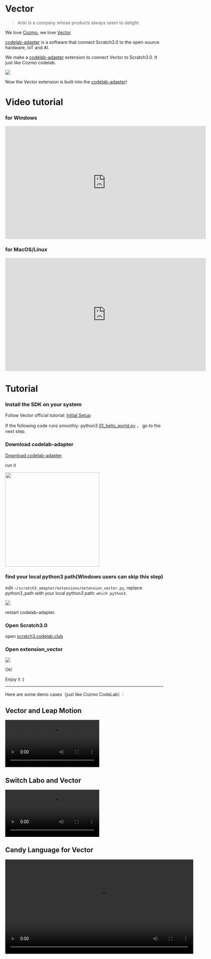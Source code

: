 # Vector
<!--Vector CodeLab-->
>  Anki is a company whose products always seem to delight. 

We love [Cozmo](https://www.anki.com/en-us/cozmo), we love [Vector](https://www.anki.com/en-us/vector).

[codelab-adapter](https://codelab-adapter-docs.codelab.club/) is a software that connect Scratch3.0 to the open-source hardware, IoT and AI.

We make a [codelab-adapter](https://codelab-adapter-docs.codelab.club/) extension to connect Vector to Scratch3.0. It just like Cozmo codelab. 

![](http://wwj-fig-bed.just4fun.site/scratch3-vector_2b21057e.png)

Now the Vector extension is built into the [codelab-adapter](https://codelab-adapter-docs.codelab.club/)!


# Video tutorial
### for Windows
<iframe width="640" height="360" src="https://www.youtube.com/embed/PmF10SKTnvk" frameborder="0" allow="accelerometer; autoplay; encrypted-media; gyroscope; picture-in-picture" allowfullscreen></iframe>

### for MacOS/Linux

<iframe width="640" height="360" src="https://www.youtube.com/embed/4CVV8LMc9Oc" frameborder="0" allow="accelerometer; autoplay; encrypted-media; gyroscope; picture-in-picture" allowfullscreen></iframe>

# Tutorial

### Install the SDK on your system
Follow Vector official tutorial:  [Initial Setup](https://developer.anki.com/vector/docs/initial.html)

If the following code runs smoothly: python3 [01_hello_world.py](https://github.com/anki/vector-python-sdk/blob/master/examples/tutorials/01_hello_world.py) ， go to the next step.

###  Download  codelab-adapter
<a href="https://codelab-adapter-docs.codelab.club/user_guide/install/">Download  codelab-adapter</a>

run it

<img width=300 src="http://wwj-fig-bed.just4fun.site/scratch-adapter_5f5e6f20.png"/>

### find your local python3 path(Windows users can skip this step)
edit `~/scratch3_adapter/extensions/extension_vector.py`, replace python3_path with your local python3 path: `which python3`.

![](http://wwj-fig-bed.just4fun.site/scratch-python3-path_37d6feee.png)

restart codelab-adapter.

### Open Scratch3.0
open [scratch3.codelab.club](https://scratch3.codelab.club/)

### Open extension_vector
![](http://wwj-fig-bed.just4fun.site/scratch3-vector_3dd2cf42.png)

Ok!

Enjoy it :)

---

Here are some demo cases（just like Cozmo CodeLab）:

##  Vector and Leap Motion
<video width=300px src="http://scratch3-files.just4fun.site/vector_leapmotion.mp4" controls="controls"></video>


## Switch Labo and Vector
<video width=300px src="http://scratch3-files.just4fun.site/vector_labo.mp4" controls="controls"></video>

## Candy Language for Vector
<video width=600px src="http://scratch3-files.just4fun.site/candy_vector.mp4" controls="controls"></video>


